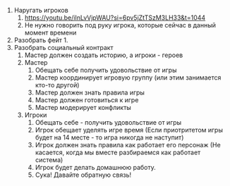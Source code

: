 1. Наругать игроков 
	1. https://youtu.be/iInLvVjpWAU?si=6pv5jZtTSzM3LH33&t=1044
	2. Не нужно говорить под руку игрока, которые сейчас в данный момент времени  
2. Разобрать фейт
	1. 
3. Разобрать социальный контракт
	1. Мастер должен создать историю, а игроки - героев
	2. Мастер
		1. Обещать себе получить удовольствие от игры
		2. Мастер координирует игровую группу (или этим занимается кто-то другой)
		3. Мастер должен знать правила игры
		4. Мастер должен готовиться к игре
		5. Мастер модерирует конфликты
	3. Игроки
		1. Обещать себе - получить удовольствие от игры
		2. Игрок обещает уделять игре время (Если приотритетом игры будет на 14 месте - то игра никогда не наступит)
		3. Игрок должен знать правила как работает его персонаж (Не касается, когда мы вместе разбираемся как работает система)
		4. Игрок будет делать домашнюю работу.
		5. Сука! Давайте обратную связь! 

